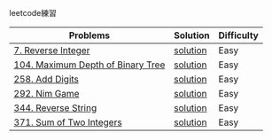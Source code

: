 leetcode練習

Problems | Solution | Difficulty
-------- | -------- | ---------- |
[7. Reverse Integer](//leetcode.com/problems/reverse-integer/) | [solution](https://github.com/Clarencef/leetcode/blob/master/easy/reverseInteger_7.js) | Easy
[104. Maximum Depth of Binary Tree](//leetcode.com/problems/maximum-depth-of-binary-tree/) | [solution](https://github.com/Clarencef/leetcode/blob/master/easy/maximumDepthOfBinaryTree_104.js) | Easy
[258. Add Digits](//leetcode.com/problems/add-digits/) | [solution](https://github.com/Clarencef/leetcode/blob/master/easy/addDigits_258.js) | Easy
[292. Nim Game](//leetcode.com/problems/nim-game/) | [solution](https://github.com/Clarencef/leetcode/blob/master/easy/nimGame_292.js) | Easy
[344. Reverse String](//leetcode.com/problems/reverse-string/) | [solution](https://github.com/Clarencef/leetcode/blob/master/easy/reverseString_344.js) | Easy
[371. Sum of Two Integers](//leetcode.com/problems/sum-of-two-integers/) | [solution](https://github.com/Clarencef/leetcode/blob/master/easy/sumOfTwoIntegers_371.js) | Easy